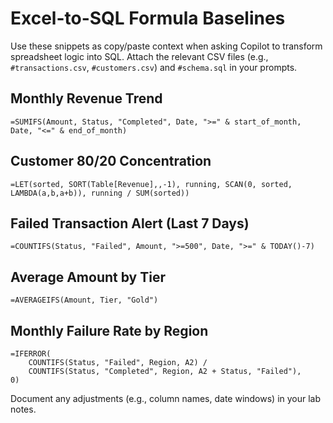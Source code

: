 # Excel-to-SQL Formula Baselines

Use these snippets as copy/paste context when asking Copilot to transform spreadsheet logic into SQL. Attach the relevant CSV files (e.g., `#transactions.csv`, `#customers.csv`) and `#schema.sql` in your prompts.

## Monthly Revenue Trend
```excel
=SUMIFS(Amount, Status, "Completed", Date, ">=" & start_of_month, Date, "<=" & end_of_month)
```

## Customer 80/20 Concentration
```excel
=LET(sorted, SORT(Table[Revenue],,-1), running, SCAN(0, sorted, LAMBDA(a,b,a+b)), running / SUM(sorted))
```

## Failed Transaction Alert (Last 7 Days)
```excel
=COUNTIFS(Status, "Failed", Amount, ">=500", Date, ">=" & TODAY()-7)
```

## Average Amount by Tier
```excel
=AVERAGEIFS(Amount, Tier, "Gold")
```

## Monthly Failure Rate by Region
```excel
=IFERROR(
    COUNTIFS(Status, "Failed", Region, A2) /
    COUNTIFS(Status, "Completed", Region, A2 + Status, "Failed"),
0)
```

Document any adjustments (e.g., column names, date windows) in your lab notes.
